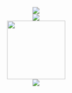 <div align="center"> <img src="https://visitor-badge.glitch.me/badge?page_id=Deweysec" /> </div><div align="center"> <img src="https://metrics.lecoq.io/Deweysec?template=classic&config.timezone=Asia%2FShanghai"> </div>
<div align="center"> <img height="137px" src="https://github-readme-stats.vercel.app/api?username=Deweysec&hide_title=true&hide_border=true&show_icons=trueline_height=21&text_color=000&icon_color=000&bg_color=0,ea6161,ffc64d,fffc4d,52fa5a&theme=graywhite" /> </div>
<div align="center"> <img src="https://activity-graph.herokuapp.com/graph?username=Deweysec&theme=xcode" /> </div>
